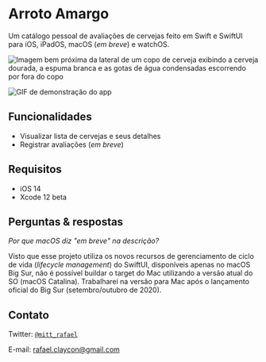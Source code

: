 # Arroto Amargo
Um catálogo pessoal de avaliações de cervejas feito em Swift e SwiftUI para iOS, iPadOS, macOS (*em breve*) e watchOS.

![Imagem bem próxima da lateral de um copo de cerveja exibindo a cerveja dourada, a espuma branca e as gotas de água condensadas escorrendo por fora do copo](Imagens/timothy-dykes-Lq1rOaigDoY-unsplash.jpg)

![GIF de demonstração do app](Imagens/app_demo.gif)

## Funcionalidades

- Visualizar lista de cervejas e seus detalhes
- Registrar avaliações (*em breve*)

## Requisitos

- iOS 14
- Xcode 12 beta

## Perguntas & respostas

*Por que macOS diz "em breve" na descrição?*

Visto que esse projeto utiliza os novos recursos de gerenciamento de ciclo de vida (*lifecycle management*) do SwiftUI, disponíveis apenas no macOS Big Sur, não é possível buildar o target do Mac utilizando a versão atual do SO (macOS Catalina). Trabalharei na versão para Mac após o lançamento oficial do Big Sur (setembro/outubro de 2020).

## Contato

Twitter: <a href="http://twitter.com/mitt_rafael" target="_blank">`@mitt_rafael`</a>

E-mail: rafael.claycon@gmail.com
